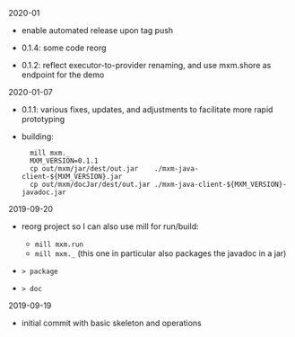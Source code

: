 2020-01

- enable automated release upon tag push
- 0.1.4: some code reorg

- 0.1.2: reflect executor-to-provider renaming,
  and use mxm.shore as endpoint for the demo

2020-01-07

- 0.1.1: various fixes, updates, and adjustments to facilitate more rapid prototyping
- building:

        mill mxm._
        MXM_VERSION=0.1.1
        cp out/mxm/jar/dest/out.jar    ./mxm-java-client-${MXM_VERSION}.jar
        cp out/mxm/docJar/dest/out.jar ./mxm-java-client-${MXM_VERSION}-javadoc.jar 

2019-09-20

- reorg project so I can also use mill for run/build:
    - `mill mxm.run`
    - `mill mxm._`
      (this one in particular also packages the javadoc in a jar)

- `> package`
- `> doc`

2019-09-19

- initial commit with basic skeleton and operations
